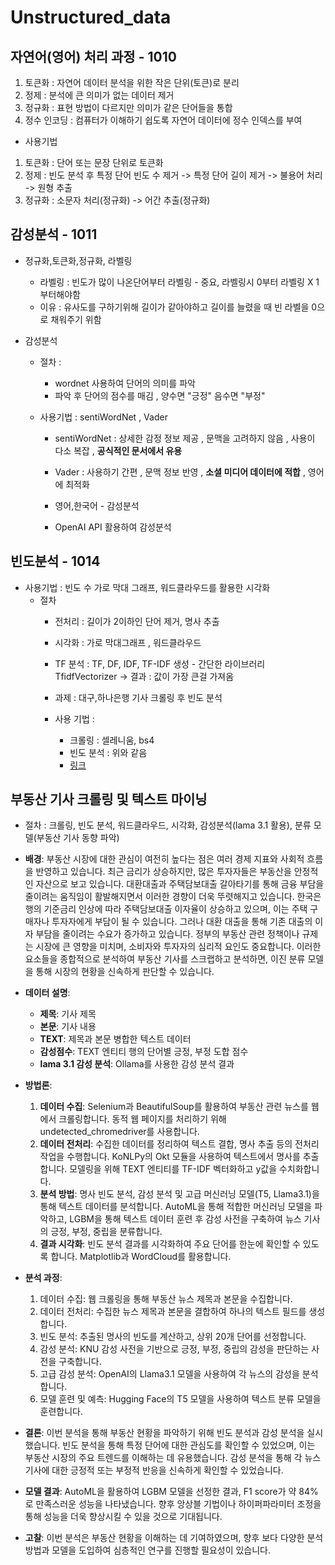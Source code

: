 # Unstructured_data

## 자연어(영어) 처리 과정 - 1010
1) 토큰화 : 자연어 데이터 분석을 위한 작은 단위(토큰)로 분리
2) 정제 : 분석에 큰 의미가 없는 데이터 제거
3) 정규화 : 표현 방법이 다르지만 의미가 같은 단어들을 통합
4) 정수 인코딩 : 컴퓨터가 이해하기 쉽도록 자연어 데이터에 정수 인덱스를 부여

- 사용기법 
1) 토큰화 : 단어 또는 문장 단위로 토큰화
2) 정제 : 빈도 분석 후 특정 단어 빈도 수 제거 -> 특정 단어 길이 제거 -> 불용어 처리 -> 원형 추출
3) 정규화 : 소문자 처리(정규화) -> 어간 추출(정규화)


## 감성분석 - 1011
- 정규화,토큰화,정규화, 라벨링
  - 라벨링 : 빈도가 많이 나온단어부터 라벨링 - 중요, 라벨링시 0부터 라벨링 X 1부터해야함
   - 이유 : 유사도를 구하기위해 길이가 같아야하고 길이를 늘렸을 때 빈 라벨을 0으로 채워주기 위함
 
- 감성분석
  - 절차 :
    - wordnet 사용하여 단어의 의미를 파악
    - 파악 후 단어의 점수를 매김 , 양수면 "긍정" 음수면 "부정"

  - 사용기법 : sentiWordNet , Vader
    - sentiWordNet : 상세한 감정 정보 제공 , 문맥을 고려하지 않음 , 사용이 다소 복잡 , **공식적인 문서에서 유용**
    - Vader : 사용하기 간편 , 문맥 정보 반영 , **소셜 미디어 데이터에 적합** , 영어에 최적화
      
    - 영어,한국어 - 감성분석
    - OpenAI API 활용하여 감성분석

## 빈도분석 - 1014
- 사용기법 : 빈도 수 가로 막대 그래프, 워드클라우드를 활용한 시각화
  - 절차 
    - 전처리 : 길이가 2이하인 단어 제거, 명사 추출
    - 시각화 : 가로 막대그래프 , 워드클라우드
    - TF 분석 : TF, DF, IDF, TF-IDF 생성 - 간단한 라이브러리 TfidfVectorizer -> 결과 : 값이 가장 큰걸 가져옴

    - 과제 : 대구,하나은행 기사 크롤링 후 빈도 분석
    - 사용 기법 :
      - 크롤링 : 셀레니움, bs4
      - 빈도 분석 : 위와 같음
      - [링크](https://github.com/w00jji/Unstructured_data_lr/tree/main/%ED%85%8D%EC%8A%A4%ED%8A%B8_%EB%A7%88%EC%9D%B4%EB%8B%9D1014_(%EB%B9%88%EB%8F%84%EB%B6%84%EC%84%9D)/%EB%89%B4%EC%8A%A4%EA%B8%B0%EC%82%AC_%EB%B6%84%EC%84%9D)
     
## 부동산 기사 크롤링 및 텍스트 마이닝
- 절차 : 크롤링, 빈도 분석, 워드클라우드, 시각화, 감성분석(lama 3.1 활용), 분류 모델(부동산 기사 동향 파악)

- **배경**: 
  부동산 시장에 대한 관심이 여전히 높다는 점은 여러 경제 지표와 사회적 흐름을 반영하고 있습니다. 최근 금리가 상승하지만, 많은 투자자들은 부동산을 안정적인 자산으로 보고 있습니다. 대환대출과 주택담보대출 갈아타기를 통해 금융 부담을 줄이려는 움직임이 활발해지면서 이러한 경향이 더욱 뚜렷해지고 있습니다. 한국은행의 기준금리 인상에 따라 주택담보대출 이자율이 상승하고 있으며, 이는 주택 구매자나 투자자에게 부담이 될 수 있습니다. 그러나 대환 대출을 통해 기존 대출의 이자 부담을 줄이려는 수요가 증가하고 있습니다. 정부의 부동산 관련 정책이나 규제는 시장에 큰 영향을 미치며, 소비자와 투자자의 심리적 요인도 중요합니다. 이러한 요소들을 종합적으로 분석하여 부동산 기사를 스크랩하고 분석하면, 이진 분류 모델을 통해 시장의 현황을 신속하게 판단할 수 있습니다.

- **데이터 설명**:
  - **제목**: 기사 제목
  - **본문**: 기사 내용
  - **TEXT**: 제목과 본문 병합한 텍스트 데이터
  - **감성점수**: TEXT 엔티티 행의 단어별 긍정, 부정 도합 점수
  - **lama 3.1 감성 분석**: Ollama를 사용한 감성 분석 결과

- **방법론**:
  1. **데이터 수집**: Selenium과 BeautifulSoup를 활용하여 부동산 관련 뉴스를 웹에서 크롤링합니다. 동적 웹 페이지를 처리하기 위해 undetected_chromedriver를 사용합니다.
  2. **데이터 전처리**: 수집한 데이터를 정리하여 텍스트 결합, 명사 추출 등의 전처리 작업을 수행합니다. KoNLPy의 Okt 모듈을 사용하여 텍스트에서 명사를 추출합니다. 모델링을 위해 TEXT 엔티티를 TF-IDF 벡터화하고 y값을 수치화합니다.
  3. **분석 방법**: 명사 빈도 분석, 감성 분석 및 고급 머신러닝 모델(T5, Llama3.1)을 통해 텍스트 데이터를 분석합니다. AutoML을 통해 적합한 머신러닝 모델을 파악하고, LGBM을 통해 텍스트 데이터 훈련 후 감성 사전을 구축하여 뉴스 기사의 긍정, 부정, 중립을 분류합니다.
  4. **결과 시각화**: 빈도 분석 결과를 시각화하여 주요 단어를 한눈에 확인할 수 있도록 합니다. Matplotlib과 WordCloud를 활용합니다.

- **분석 과정**:
  1. 데이터 수집: 웹 크롤링을 통해 부동산 뉴스 제목과 본문을 수집합니다.
  2. 데이터 전처리: 수집한 뉴스 제목과 본문을 결합하여 하나의 텍스트 필드를 생성합니다.
  3. 빈도 분석: 추출된 명사의 빈도를 계산하고, 상위 20개 단어를 선정합니다.
  4. 감성 분석: KNU 감성 사전을 기반으로 긍정, 부정, 중립의 감성을 판단하는 사전을 구축합니다.
  5. 고급 감성 분석: OpenAI의 Llama3.1 모델을 사용하여 각 뉴스의 감성을 분석합니다.
  6. 모델 훈련 및 예측: Hugging Face의 T5 모델을 사용하여 텍스트 분류 모델을 훈련합니다.

- **결론**:
  이번 분석을 통해 부동산 현황을 파악하기 위해 빈도 분석과 감성 분석을 실시했습니다. 빈도 분석을 통해 특정 단어에 대한 관심도를 확인할 수 있었으며, 이는 부동산 시장의 주요 트렌드를 이해하는 데 유용했습니다. 감성 분석을 통해 각 뉴스 기사에 대한 긍정적 또는 부정적 반응을 신속하게 확인할 수 있었습니다.

- **모델 결과**:
  AutoML을 활용하여 LGBM 모델을 선정한 결과, F1 score가 약 84%로 만족스러운 성능을 나타냈습니다. 향후 앙상블 기법이나 하이퍼파라미터 조정을 통해 성능을 더욱 향상시킬 수 있을 것으로 기대됩니다. 

- **고찰**:
  이번 분석은 부동산 현황을 이해하는 데 기여하였으며, 향후 보다 다양한 분석 방법과 모델을 도입하여 심층적인 연구를 진행할 필요성이 있습니다.

